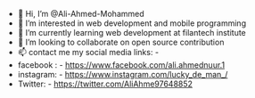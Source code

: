 - 👋 Hi, I’m @Ali-Ahmed-Mohammed
- 👀 I’m interested in web development and mobile programming
- 🌱 I’m currently learning web development at filantech institute
- 💞️ I’m looking to collaborate on open source contribution
- 📫 contact me my social media links: -
- facebook : -  https://www.facebook.com/ali.ahmednuur.1
- instagram: - https://www.instagram.com/lucky_de_man_/
- Twitter: - https://twitter.com/AliAhme97648852

<!---
Ali-Ahmed-Mohammed/Ali-Ahmed-Mohammed is a ✨ special ✨ repository because its `README.md` (this file) appears on your GitHub profile.
You can click the Preview link to take a look at your changes.
--->
